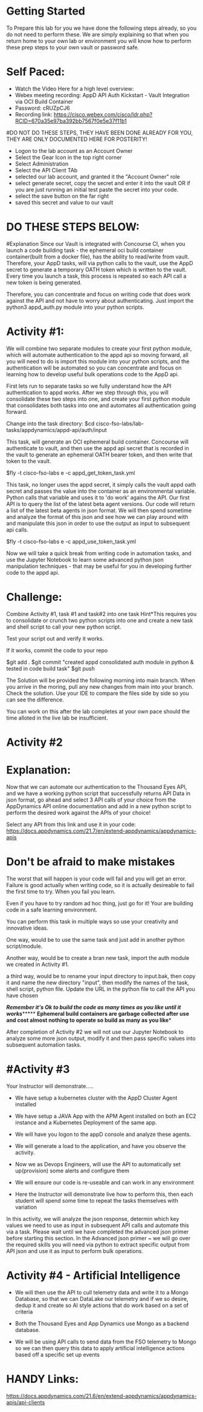 Getting Started
==================


To Prepare this lab for you we have done the following steps already, so you do not need to perform these.
We are simply explaining so that when you return home to your own lab or environment you will know how to perform 
these prep steps to your own vault or password safe.

Self Paced:
============
* Watch the Video Here for a high level overview:
* Webex meeting recording: AppD API Auth Kickstart - Vault Integration via OCI Build Container
* Password: cRUZpCJ6
* Recording link: https://cisco.webex.com/cisco/ldr.php?RCID=670a35e97ba392bb7567f0e5e37f11b1



#DO NOT DO THESE STEPS, THEY HAVE BEEN DONE ALREADY FOR YOU, THEY ARE ONLY DOCUMENTED HERE FOR POSTERITY!
* Logon to the lab account as an Account Owner
* Select the Gear Icon in the top right corner
* Select Administration
* Select the API Client TAb
* selected our lab account, and granted it the "Account Owner" role
* select generate secret, copy the secret and enter it into the vault OR if you are just running an initial test paste the secret into your code.
* select the save button on the far right 
* saved this secret and value to our vault

DO THESE STEPS BELOW:
=====================
#Explanation
Since our Vault is integrated with Concourse CI, when you launch a code building task - the ephemeral oci build container container(built from a docker file), has the 
ability to read/write from vault. Therefore, your AppD tasks, will via python calls to the vault, use the AppD secret to generate a temporary OATH token which is written to the vault.
Every time you launch a task, this process is repeated so each API call a new token is being generated.

Therefore, you can concentrate and focus on writing code that does work against the API and not have to worry about authenticating.
Just import the python3 appd_auth.py module into your python scripts.

Activity #1:
==============
We will combine two separate modules to create your first python module, which will automate authentication to the appd api so moving forward,
all you will need to do is import this module into your python scripts, and the authentication will be automated so you can concentrate and focus on 
learning how to develop useful bulk operations code to the AppD api.

First lets run to separate tasks so we fully understand how the API authentication to appd works. After we step through this, you will
consolidate these two steps into one, and create your first python module that consolidates both tasks into one and automates all authentication going 
forward.

Change into the task directory:
$cd cisco-fso-labs/lab-tasks/appdynamics/appd-api/auth/input

This task, will generate an OCI ephemeral build container. Concourse will authenticate to vault, and then use the appd api secret 
that is recorded in the vault to generate an ephemeral OATH bearer token, and then write that token to the vault.

$fly -t cisco-fso-labs e -c appd_get_token_task.yml

This task, no longer uses the appd secret, it simply calls the vault appd oath secret and passes the value into the container 
as an environmental variable. Python calls that variable and uses it to 'do work' agains the API. Our first API is to query the list of the latest beta agent versions.
Our code will return a list of the latest beta agents in json format. We will then spend sometime and analyze the format of this json and see how we can play around with and manipulate this
json in order to use the output as input to subsequent api calls.


$fly -t cisco-fso-labs e -c appd_use_token_task.yml

Now we will take a quick break from writing code in automation tasks, and use the Jupyter Notebook to learn some advanced 
python json manipulation techniques - that may be useful for you in developing further code to the appd api.

Challenge:
==========

Combine Activity #1, task #1 and task#2 into one task
Hint*This requires you to consolidate or crunch two python scripts into one and create a new task and shell script
to call your new python script.

Test your script out and verify it works. 

If it works, commit the code to your repo 

$git add .
$git commit "created appd consolidated auth module in python & tested in code build task"
$git push

The Solution will be provided the following morning into main branch.
When you arrive in the moring, pull any new changes from main into your branch.
Check the solution. Use your IDE to compare the files side by side so you can see the difference.


You can work on this after the lab completes at your own pace should the time alloted in the live
lab be insufficient.

Activity #2
===============

Explanation:
============

Now that we can automate our authentication to the Thousand Eyes API, and we have a working python script that successfully returns API Data
in json format, go ahead and select 3 API calls of your choice from the AppDynamics API online documentation and add in a new python script to perform 
the desired work against the APIs of your choice!

Select any API from this link and use it in your code:
https://docs.appdynamics.com/21.7/en/extend-appdynamics/appdynamics-apis



Don't be afraid to make mistakes
======================================
The worst that will happen is your code will fail and you will get an error. 
Failure is good actually when writing code, so it is actually desireable to fail the first time to try. 
When you fail you learn.

Even if you have to try random ad hoc thing, just go for it! Your are building code in a safe learning environment. 

You can perform this task in multiple ways so use your creativity and innovative ideas.

One way, would be to use the same task and just add in another python script/module.

Another way, would be to create a bran new task, import the auth module we created in Activity #1.

a third way, would be to rename your input directory to input.bak, then copy it and name the new directory "input", then modify the names of the task, 
shell script, python file. Update the URL in the python file to call the API you have chosen


*****Remember it's Ok to build the code as many times as you like until it works**********
******Ephemeral build containers are garbage collected after use and cost almost nothing to operate so build as many as you like*******

After completion of Activity #2 we will not use our Jupyter Notebook to analyze some more json output, modify it and then
pass specific values into subsequent automation tasks.

#Activity #3 
============

Your Instructor will demonstrate.....
* We have setup a kubernetes cluster with the AppD Cluster Agent installed
* We have setup a JAVA App with the APM Agent installed on both an EC2 instance and a Kubernetes Deployment of the same app.
* We will have you logon to the appD console and analyze these agents.
* We will generate a load to the application, and have you observe the activity.

* Now we as Devops Engineers, will use the API to automatically set up(provision) some alerts and configure them
* We will ensure our code is re-useable and can work in any environment
* Here the Instructor will demonstrate live how to perform this, then each student will spend some time to repeat the tasks themselves with variation


In this activity, we will analyze the json response, determin which key values we need to use as input in subsequent API calls and automate this via a task.
Please wait until we have completed the advanced json primer before starting this section.
In the Advanced json primer ~ we will go over the required skills you will need via python to extract specific output from API json and use it as input to perform bulk operations.

Activity #4 - Artificial Intelligence
=============

* We will then use the API to cull telemetry data and write it to a Mongo Database, so that we can DataLake our telemetry and if we so desire, dedup it and
  create so AI style actions that do work based on a set of criteria

* Both the Thousand Eyes and App Dynamics use Mongo as a backend database.
* We will be using API calls to send data from the FSO telemetry to Mongo so we can then query this data to apply 
artificial intelligence actions based off a specific set up events


HANDY Links:
=========

https://docs.appdynamics.com/21.6/en/extend-appdynamics/appdynamics-apis/api-clients




